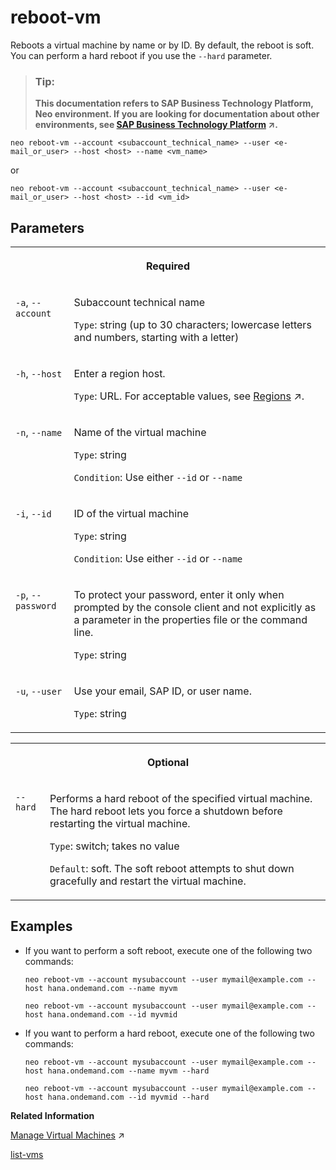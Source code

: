 <!-- loiobada2872389b44a9a544ed058b67638a -->

# reboot-vm

Reboots a virtual machine by name or by ID. By default, the reboot is soft. You can perform a hard reboot if you use the `--hard` parameter.



> ### Tip:  
> **This documentation refers to SAP Business Technology Platform, Neo environment. If you are looking for documentation about other environments, see [SAP Business Technology Platform](https://help.sap.com/viewer/65de2977205c403bbc107264b8eccf4b/Cloud/en-US/6a2c1ab5a31b4ed9a2ce17a5329e1dd8.html "SAP Business Technology Platform (SAP BTP) is an integrated offering comprised of four technology portfolios: database and data management, application development and integration, analytics, and intelligent technologies. The platform offers users the ability to turn data into business value, compose end-to-end business processes, and build and extend SAP applications quickly.") :arrow_upper_right:.**



```
neo reboot-vm --account <subaccount_technical_name> --user <e-mail_or_user> --host <host> --name <vm_name>
```

or

```
neo reboot-vm --account <subaccount_technical_name> --user <e-mail_or_user> --host <host> --id <vm_id>
```



<a name="loiobada2872389b44a9a544ed058b67638a__section_fwp_lnn_q2b"/>

## Parameters


<table>
<tr>
<th valign="top" colspan="2">

Required



</th>
</tr>
<tr>
<td valign="top">

`-a`, `--account`



</td>
<td valign="top">

Subaccount technical name

`Type`: string \(up to 30 characters; lowercase letters and numbers, starting with a letter\)



</td>
</tr>
<tr>
<td valign="top">

`-h`, `--host`



</td>
<td valign="top">

Enter a region host.

`Type`: URL. For acceptable values, see [Regions](https://help.sap.com/viewer/65de2977205c403bbc107264b8eccf4b/Cloud/en-US/350356d1dc314d3199dca15bd2ab9b0e.html "You can deploy applications in different regions. Each region represents a geographical location (for example, Europe, US East) where applications, data, or services are hosted.") :arrow_upper_right:.



</td>
</tr>
<tr>
<td valign="top">

 `-n`, `--name` 



</td>
<td valign="top">

Name of the virtual machine

`Type`: string

`Condition`: Use either `--id` or `--name`



</td>
</tr>
<tr>
<td valign="top">

 `-i`, `--id` 



</td>
<td valign="top">

ID of the virtual machine

`Type`: string

`Condition`: Use either `--id` or `--name`



</td>
</tr>
<tr>
<td valign="top">

`-p`, `--password`



</td>
<td valign="top">

To protect your password, enter it only when prompted by the console client and not explicitly as a parameter in the properties file or the command line.

`Type`: string



</td>
</tr>
<tr>
<td valign="top">

`-u`, `--user`



</td>
<td valign="top">

Use your email, SAP ID, or user name.

`Type`: string



</td>
</tr>
</table>


<table>
<tr>
<th valign="top" colspan="2">

Optional



</th>
</tr>
<tr>
<td valign="top">

 `--hard` 



</td>
<td valign="top">

Performs a hard reboot of the specified virtual machine. The hard reboot lets you force a shutdown before restarting the virtual machine.

`Type`: switch; takes no value

`Default`: soft. The soft reboot attempts to shut down gracefully and restart the virtual machine.



</td>
</tr>
</table>



<a name="loiobada2872389b44a9a544ed058b67638a__section_jy2_jpn_q2b"/>

## Examples

-   If you want to perform a soft reboot, execute one of the following two commands:

    ```
    neo reboot-vm --account mysubaccount --user mymail@example.com --host hana.ondemand.com --name myvm
    ```

    ```
    neo reboot-vm --account mysubaccount --user mymail@example.com --host hana.ondemand.com --id myvmid
    ```

-   If you want to perform a hard reboot, execute one of the following two commands:

    ```
    neo reboot-vm --account mysubaccount --user mymail@example.com --host hana.ondemand.com --name myvm --hard
    ```

    ```
    neo reboot-vm --account mysubaccount --user mymail@example.com --host hana.ondemand.com --id myvmid --hard
    ```


**Related Information**  


[Manage Virtual Machines](https://help.sap.com/viewer/c746ff81651e4b8fb6efc11146091016/Cloud/en-US/c0d2dd37428944d3b673ffdd74f3a975.html "You can create and start a virtual machine using either the SAP BTP cockpit or the console client. Then, you establish a secure communication channel to it over Secure Shell (SSH) protocol. You open an SSH tunnel and get all the communication details needed for you to log in to the virtual machine and install and maintain your software.") :arrow_upper_right:

[list-vms](list-vms-962ccbb.md "Lists all virtual machines in the specified subaccount. You can get information for a concrete virtual machine by name. The command output lists information about the virtual machine, such as size; status; SSH key; floating IP (if assigned); volume IDs.")

